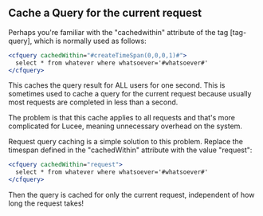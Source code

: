 <!--
{
  "title": "Cache a query for the current request",
  "id": "cookbook-cached-within-request",
  "related": [
    "tag-query"
  ],
  "categories": [
    "cache",
    "query"
  ],
  "description": "Cache a Query for the current request in Lucee.",
  "keywords": [
    "Cache",
    "Query",
    "Request cache",
    "cachedWithin",
    "cfquery"
  ]
}
-->
## Cache a Query for the current request

Perhaps you're familiar with the "cachedwithin" attribute of the tag [tag-query], which is normally used as follows:

```coldfusion
<cfquery cachedWithin="#createTimeSpan(0,0,0,1)#">
  select * from whatever where whatsoever='#whatsoever#'
</cfquery>
```

This caches the query result for ALL users for one second. This is sometimes used to cache a query for the current request because usually most requests are completed in less than a second.

The problem is that this cache applies to all requests and that's more complicated for Lucee, meaning unnecessary overhead on the system.

Request query caching is a simple solution to this problem. Replace the timespan defined in the "cachedWithin" attribute with the value "request":

```coldfusion
<cfquery cachedWithin="request">
  select * from whatever where whatsoever='#whatsoever#'
</cfquery>
```

Then the query is cached for only the current request, independent of how long the request takes!